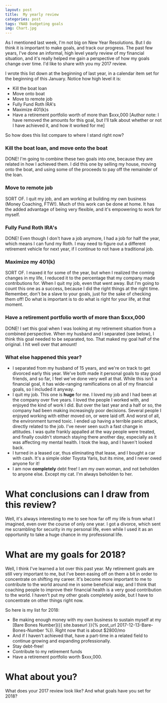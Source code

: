 ```yaml
---
layout: post
title:  My yearly review
categories: post
tags: YNAB budgeting goals 
img: Chart.jpg
---
```


As I mentioned last week, I'm not big on New Year Resolutions. But I do think it is important to make goals, and track our progress. The past few years, I've done an informal, high level yearly review of my financial situation, and it's really helped me gain a perspective of how my goals change over time. I'd like to share with you my 2017 review.

<!--more-->

I wrote this list down at the beginning of last year, in a calendar item set for the beginning of this January. Notice how high level it is:

- Kill the boat loan
- Move onto boat
- Move to remote job
- Fully Fund Roth IRA's
- Maximize 401(k)s
- Have a retirement portfolio worth of more than $xxx,000 [Author note: I have removed the amounts for this goal, but I'll talk about whether or not I have achieved it, and how it worked for me]

So how does this list compare to where I stand right now?

### Kill the boat loan, and move onto the boat
DONE! I'm going to combine these two goals into one, because they are related in how I achieved them. I did this one by selling my house, moving onto the boat, and using some of the proceeds to pay off the remainder of the loan.

### Move to remote job
SORT OF. I quit my job, and am working at building my own business (Money Coaching, FTW!). Much of this work can be done at home. It has the added advantage of being very flexible, and it's empowering to work for myself.

### Fully Fund Roth IRA's
DONE! Even though I don't have a job anymore, I had a job for half the year, which means I can fund my Roth. I may need to figure out a different retirement vehicle for next year, if I continue to not have a traditional job.

### Maximize my 401(k)
SORT OF. I maxed it for some of the year, but when I realized the coming changes in my life, I reduced it to the percentage that my company made contributions for. When I quit my job, even that went away. But I'm going to count this one as a success, because I did the right things at the right time. Remember, don't be a slave to your goals, just for the sake of checking them off! Do what is important is to do what is right for your life, at that moment.

### Have a retirement portfolio worth of more than $xxx,000
DONE! I set this goal when I was looking at my retirement situation from a combined perspective. When my husband and I separated (see below), I think this goal needed to be separated, too. That maked my goal half of the original. I hit well over that amount!

### What else happened this year?
- I separated from my husband of 15 years, and we're on track to get divorced early this year. We've both made it personal goals to stay good friends, and so far, I feel we've done very well at that. While this isn't a financial goal, it has wide-ranging ramifications on all of my financial goals, so I included it anyway.
- I quit my job. This one is **huge** for me. I loved my job and I had been at the company over five years. I loved the people I worked with, and enjoyed the kind of work I did. But over the last year and a half or so, the company had been making increasingly poor decisions. Several people I enjoyed working with either moved on, or were laid off. And worst of all, the environment turned toxic. I ended up having a terrible panic attack, directly related to the job. I've never seen such a fast change in attitudes. I was quite frankly appalled at the way people were treated, and finally couldn't stomach staying there another day, especially as it was affecting my mental health. I took the leap, and I haven't looked back.
- I turned in a leased car, thus eliminating that lease, and I bought a car with cash. It's a simple older Toyota Yaris, but its mine, and I never owed anyone for it!
- I am now **completely** debt free! I am my own woman, and not beholden to anyone else. Except my cat. I'm always beholden to her.

# What conclusions can I draw from this review?
Well, it's always interesting to me to see how far off my life is from what I imagined, even over the course of only one year. I got a divorce, which sent me scrambling for security in my personal life, even while I used it as an opportunity to take a huge chance in my professional life.

# What are my goals for 2018?
Well, I think I've learned a lot over this past year. My retirement goals are still very important to me, but I've been easing off on them a bit in order to concentrate on shifting my career. It's become more important to me to contribute to the world around me in some beneficial way, and I think that coaching people to improve their financial health is a very good contribution to the world. I haven't put my other goals completely aside, but I have to concentrate on other things right now.

So here is my list for 2018:

- Be making enough money with my own business to sustain myself at my [Bare Bones Number]({{ site.baseurl }}{% post_url 2017-12-13-Bare-Bones-Number %}). Right now that is about $2800/mo
- And if I haven't achieved that, have a part-time in a related field to continue growing and expanding professionally.
- Stay debt-free!
- Contribute to my retirement funds
- Have a retirement portfolio worth $xxx,000.

# What about you?
What does your 2017 review look like? And what goals have you set for 2018?